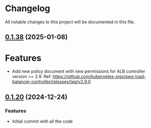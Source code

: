 # Changelog

All notable changes to this project will be documented in this file.
## [0.1.38]() (2025-01-08)
# Features
* Add new policy document with new permissions for ALB controller version >= 2.9. Ref: https://github.com/kubernetes-sigs/aws-load-balancer-controller/releases/tag/v2.9.0

## [0.1.20]() (2024-12-24)
### Features
* Initial commit with all the code
